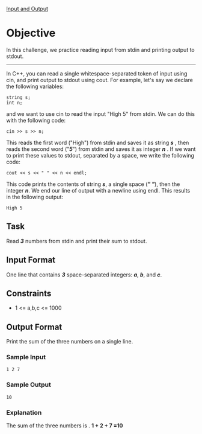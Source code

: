 [Input and Output](https://www.hackerrank.com/challenges/cpp-input-and-output)

# Objective
In this challenge, we practice reading input from stdin and printing output to stdout.

---

In C++, you can read a single whitespace-separated token of input using cin, and print output to stdout using cout. For example, let's say we declare the following variables:

```
string s;
int n;
```

and we want to use cin to read the input "High 5" from stdin. We can do this with the following code:

```
cin >> s >> n;
```

This reads the first word ("High") from stdin and saves it as string ***s*** , then reads the second word ("***5***") from stdin and saves it as integer ***n*** . If we want to print these values to stdout, separated by a space, we write the following code:

```
cout << s << " " << n << endl;
```

This code prints the contents of string ***s***, a single space (***" "***), then the integer ***n***. We end our line of output with a newline using endl. This results in the following output:

```
High 5
```

## Task
Read ***3*** numbers from stdin and print their sum to stdout.

## Input Format

One line that contains ***3*** space-separated integers: ***a***, ***b***, and ***c***.

## Constraints

- 1 <= a,b,c <= 1000

## Output Format

Print the sum of the three numbers on a single line.

### Sample Input
```
1 2 7
```
### Sample Output
```
10
```
### Explanation

The sum of the three numbers is .
**1 + 2 + 7 =10**
